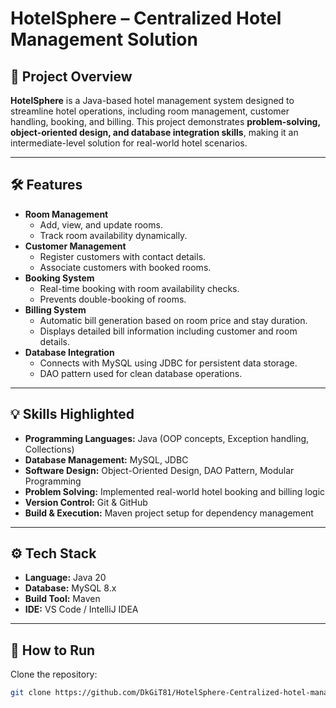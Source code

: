 # HotelSphere – Centralized Hotel Management Solution

## 🏨 Project Overview
**HotelSphere** is a Java-based hotel management system designed to streamline hotel operations, including room management, customer handling, booking, and billing. This project demonstrates **problem-solving, object-oriented design, and database integration skills**, making it an intermediate-level solution for real-world hotel scenarios.

---

## 🛠️ Features
- **Room Management**
  - Add, view, and update rooms.
  - Track room availability dynamically.
- **Customer Management**
  - Register customers with contact details.
  - Associate customers with booked rooms.
- **Booking System**
  - Real-time booking with room availability checks.
  - Prevents double-booking of rooms.
- **Billing System**
  - Automatic bill generation based on room price and stay duration.
  - Displays detailed bill information including customer and room details.
- **Database Integration**
  - Connects with MySQL using JDBC for persistent data storage.
  - DAO pattern used for clean database operations.

---

## 💡 Skills Highlighted
- **Programming Languages:** Java (OOP concepts, Exception handling, Collections)
- **Database Management:** MySQL, JDBC
- **Software Design:** Object-Oriented Design, DAO Pattern, Modular Programming
- **Problem Solving:** Implemented real-world hotel booking and billing logic
- **Version Control:** Git & GitHub
- **Build & Execution:** Maven project setup for dependency management

---

## ⚙️ Tech Stack
- **Language:** Java 20
- **Database:** MySQL 8.x
- **Build Tool:** Maven
- **IDE:** VS Code / IntelliJ IDEA

---

## 🚀 How to Run
Clone the repository:
```bash
git clone https://github.com/DkGiT81/HotelSphere-Centralized-hotel-management-solution.git


